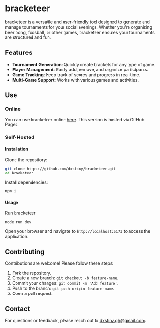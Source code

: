 # bracketeer

bracketeer is a versatile and user-friendly tool designed to generate and manage tournaments for your social evenings. Whether you're organizing beer pong, foosball, or other games, bracketeer ensures your tournaments are structured and fun.

## Features

- **Tournament Generation**: Quickly create brackets for any type of game.
- **Player Management**: Easily add, remove, and organize participants.
- **Game Tracking**: Keep track of scores and progress in real-time.
- **Multi-Game Support**: Works with various games and activities.

## Use

### Online

You can use bracketeer online [here](https://dxstiny.github.io/bracketeer). This version is hosted via GitHub Pages.

### Self-Hosted

#### Installation

Clone the repository:

```bash
git clone https://github.com/dxstiny/bracketeer.git
cd bracketeer
```

Install dependencies:

```bash
npm i
```

#### Usage

Run bracketeer

```bash
node run dev
```

Open your browser and navigate to `http://localhost:5173` to access the application.

## Contributing

Contributions are welcome! Please follow these steps:

1. Fork the repository.
2. Create a new branch: `git checkout -b feature-name`.
3. Commit your changes: `git commit -m 'Add feature'`.
4. Push to the branch: `git push origin feature-name`.
5. Open a pull request.

## Contact

For questions or feedback, please reach out to [dxstiny.gh@gmail.com](mailto:dxstiny.gh@gmail.com).
